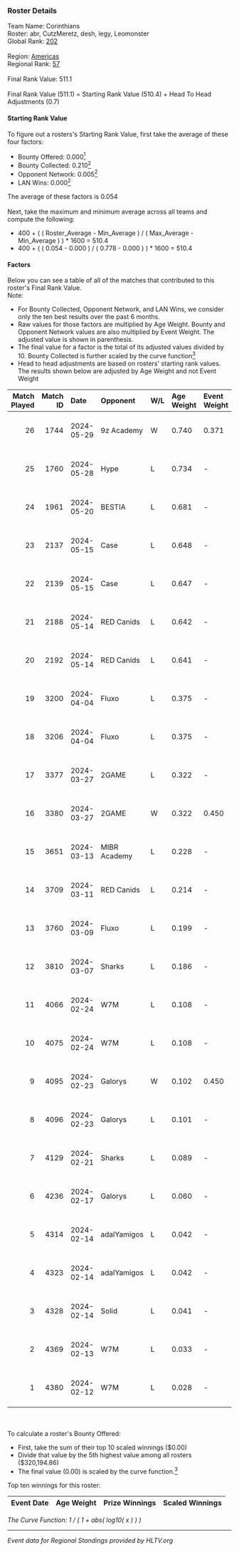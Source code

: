 ### Roster Details<br />
Team Name: Corinthians<br />
Roster: abr, CutzMeretz, desh, legy, Leomonster<br />
Global Rank: [202](../standings_global.md)<br />
<br />
Region: [Americas]( ../standings_americas.md)<br />
Regional Rank: [57]( ../standings_americas.md)<br />
<br />
Final Rank Value:  511.1<br />
<br />
Final Rank Value (511.1) = Starting Rank Value (510.4) + Head To Head Adjustments (0.7)<br />

#### Starting Rank Value<br />
To figure out a rosters's Starting Rank Value, first take the average of these four factors:<br />
- Bounty Offered: 0.000[<sup>1</sup>](#table2)
- Bounty Collected: 0.210[<sup>2</sup>](#table1)
- Opponent Network: 0.005[<sup>2</sup>](#table1)
- LAN Wins: 0.000[<sup>2</sup>](#table1)

The average of these factors is 0.054<br />
<br />
Next, take the maximum and minimum average across all teams and compute the following:<br />
- 400 + ( ( Roster_Average - Min_Average ) / ( Max_Average - Min_Average ) ) * 1600 = 510.4
- 400 + ( ( 0.054 - 0.000 ) / ( 0.778 - 0.000 ) ) * 1600 = 510.4


#### Factors<br />
Below you can see a table of all of the matches that contributed to this roster's Final Rank Value.<br />
Note:<br />

- For Bounty Collected, Opponent Network, and LAN Wins, we consider only the ten best results over the past 6 months.
- Raw values for those factors are multiplied by Age Weight. Bounty and Opponent Network values are also multiplied by Event Weight. The adjusted value is shown in parenthesis.
- The final value for a factor is the total of its adjusted values divided by 10. Bounty Collected is further scaled by the curve function[<sup>3</sup>](#curveFunction)
- Head to head adjustments are based on rosters' starting rank values. The results shown below are adjusted by Age Weight and not Event Weight
<span id="table1"></span><br />


| Match Played | Match ID | Date       | Opponent     | W/L | Age Weight | Event Weight | Bounty Collected | Opponent Network | LAN Wins  | H2H Adj. | Roster                                  |
| -: | -: | :- | :- | :- | :- | :- | :- | :- | :- | -: | :- |
|           26 |     1744 | 2024-05-29 | 9z Academy   | W   | 0.740      | 0.371        | 0.000 (0.000)    | 0.067 (0.018)    | 0 (0.000) |    11.63 | abr, CutzMeretz, desh, legy, Leomonster |
|           25 |     1760 | 2024-05-28 | Hype         | L   | 0.734      | -            | -                | -                | -         |    -2.52 | abr, CutzMeretz, desh, legy, Leomonster |
|           24 |     1961 | 2024-05-20 | BESTIA       | L   | 0.681      | -            | -                | -                | -         |    -1.31 | abr, CutzMeretz, desh, legy, Leomonster |
|           23 |     2137 | 2024-05-15 | Case         | L   | 0.648      | -            | -                | -                | -         |    -2.08 | abr, CutzMeretz, desh, legy, Leomonster |
|           22 |     2139 | 2024-05-15 | Case         | L   | 0.647      | -            | -                | -                | -         |    -2.12 | abr, CutzMeretz, desh, legy, Leomonster |
|           21 |     2188 | 2024-05-14 | RED Canids   | L   | 0.642      | -            | -                | -                | -         |    -0.72 | abr, CutzMeretz, desh, legy, Leomonster |
|           20 |     2192 | 2024-05-14 | RED Canids   | L   | 0.641      | -            | -                | -                | -         |    -0.72 | abr, CutzMeretz, desh, legy, Leomonster |
|           19 |     3200 | 2024-04-04 | Fluxo        | L   | 0.375      | -            | -                | -                | -         |    -0.55 | abr, CutzMeretz, desh, legy, Leomonster |
|           18 |     3206 | 2024-04-04 | Fluxo        | L   | 0.375      | -            | -                | -                | -         |    -0.55 | abr, CutzMeretz, desh, legy, Leomonster |
|           17 |     3377 | 2024-03-27 | 2GAME        | L   | 0.322      | -            | -                | -                | -         |    -2.91 | abr, CutzMeretz, desh, legy, Leomonster |
|           16 |     3380 | 2024-03-27 | 2GAME        | W   | 0.322      | 0.450        | 0.002 (0.000)    | 0.048 (0.007)    | 0 (0.000) |     7.35 | abr, CutzMeretz, desh, legy, Leomonster |
|           15 |     3651 | 2024-03-13 | MIBR Academy | L   | 0.228      | -            | -                | -                | -         |    -3.61 | abr, CutzMeretz, desh, legy, Leomonster |
|           14 |     3709 | 2024-03-11 | RED Canids   | L   | 0.214      | -            | -                | -                | -         |    -0.28 | abr, CutzMeretz, desh, legy, Leomonster |
|           13 |     3760 | 2024-03-09 | Fluxo        | L   | 0.199      | -            | -                | -                | -         |    -0.30 | abr, CutzMeretz, desh, legy, Leomonster |
|           12 |     3810 | 2024-03-07 | Sharks       | L   | 0.186      | -            | -                | -                | -         |    -0.40 | abr, CutzMeretz, desh, legy, Leomonster |
|           11 |     4066 | 2024-02-24 | W7M          | L   | 0.108      | -            | -                | -                | -         |    -0.46 | abr, CutzMeretz, desh, legy, Leomonster |
|           10 |     4075 | 2024-02-24 | W7M          | L   | 0.108      | -            | -                | -                | -         |    -0.46 | abr, CutzMeretz, desh, legy, Leomonster |
|            9 |     4095 | 2024-02-23 | Galorys      | W   | 0.102      | 0.450        | 0.030 (0.001)    | 0.530 (0.024)    | 0 (0.000) |     2.88 | abr, CutzMeretz, desh, legy, Leomonster |
|            8 |     4096 | 2024-02-23 | Galorys      | L   | 0.101      | -            | -                | -                | -         |    -0.33 | abr, CutzMeretz, desh, legy, Leomonster |
|            7 |     4129 | 2024-02-21 | Sharks       | L   | 0.089      | -            | -                | -                | -         |    -0.20 | abr, CutzMeretz, desh, legy, Leomonster |
|            6 |     4236 | 2024-02-17 | Galorys      | L   | 0.060      | -            | -                | -                | -         |    -0.19 | abr, CutzMeretz, desh, legy, Leomonster |
|            5 |     4314 | 2024-02-14 | adalYamigos  | L   | 0.042      | -            | -                | -                | -         |    -0.53 | abr, CutzMeretz, desh, legy, Leomonster |
|            4 |     4323 | 2024-02-14 | adalYamigos  | L   | 0.042      | -            | -                | -                | -         |    -0.53 | abr, CutzMeretz, desh, legy, Leomonster |
|            3 |     4328 | 2024-02-14 | Solid        | L   | 0.041      | -            | -                | -                | -         |    -0.13 | abr, CutzMeretz, desh, legy, Leomonster |
|            2 |     4369 | 2024-02-13 | W7M          | L   | 0.033      | -            | -                | -                | -         |    -0.14 | abr, CutzMeretz, desh, legy, Leomonster |
|            1 |     4380 | 2024-02-12 | W7M          | L   | 0.028      | -            | -                | -                | -         |    -0.12 | abr, CutzMeretz, desh, legy, Leomonster |

<br />
<span id="table2"></span><br />
To calculate a roster's Bounty Offered:<br />

- First, take the sum of their top 10 scaled winnings ($0.00)
- Divide that value by the 5th highest value among all rosters ($320,194.86)
- The final value (0.00) is scaled by the curve function.[<sup>3</sup>](#curveFunction)

Top ten winnings for this roster:<br />

| Event Date | Age Weight | Prize Winnings | Scaled Winnings |
| :- | -: | :- | :- |


<span id="curveFunction"></span>_The Curve Function: 1 / ( 1 + abs( log10( x ) ) )_<br />

---
_Event data for Regional Standings provided by HLTV.org_<br />
